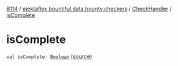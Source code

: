 [B114](../../index.md) / [ejektaflex.bountiful.data.bounty.checkers](../index.md) / [CheckHandler](index.md) / [isComplete](./is-complete.md)

# isComplete

`val isComplete: `[`Boolean`](https://kotlinlang.org/api/latest/jvm/stdlib/kotlin/-boolean/index.html) [(source)](https://github.com/ejektaflex/Bountiful/tree/develop/src/main/kotlin/ejektaflex/bountiful/data/bounty/checkers/CheckHandler.kt#L28)